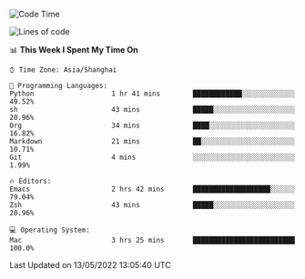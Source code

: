 <!--START_SECTION:waka-->
![Code Time](http://img.shields.io/badge/Code%20Time-706%20hrs%2057%20mins-blue)

![Lines of code](https://img.shields.io/badge/From%20Hello%20World%20I%27ve%20Written-22%20Thousand%20lines%20of%20code-blue)

📊 **This Week I Spent My Time On** 

```text
⌚︎ Time Zone: Asia/Shanghai

💬 Programming Languages: 
Python                   1 hr 41 mins        ████████████░░░░░░░░░░░░░   49.52% 
sh                       43 mins             █████░░░░░░░░░░░░░░░░░░░░   20.96% 
Org                      34 mins             ████░░░░░░░░░░░░░░░░░░░░░   16.82% 
Markdown                 21 mins             ██░░░░░░░░░░░░░░░░░░░░░░░   10.71% 
Git                      4 mins              ░░░░░░░░░░░░░░░░░░░░░░░░░   1.99%

🔥 Editors: 
Emacs                    2 hrs 42 mins       ███████████████████░░░░░░   79.04% 
Zsh                      43 mins             █████░░░░░░░░░░░░░░░░░░░░   20.96%

💻 Operating System: 
Mac                      3 hrs 25 mins       █████████████████████████   100.0%

```


 Last Updated on 13/05/2022 13:05:40 UTC
<!--END_SECTION:waka-->
